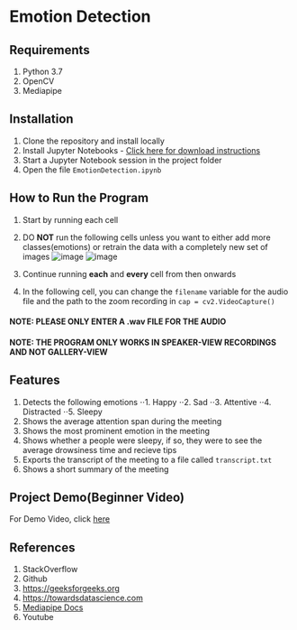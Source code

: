 # **Emotion Detection**
## **Requirements**
1. Python 3.7
2. OpenCV
3. Mediapipe

## **Installation**
1. Clone the repository and install locally
2. Install Jupyter Notebooks - [Click here for download instructions](https://jupyter.org/install)
3. Start a Jupyter Notebook session in the project folder
4. Open the file `EmotionDetection.ipynb`

## **How to Run the Program**
1. Start by running each cell
2. DO **NOT** run the following cells unless you want to either add more classes(emotions) or retrain the data with a completely new set of images
![image](https://user-images.githubusercontent.com/41366297/127317145-c64c140d-6fec-4620-a197-426ce6209216.png)
![image](https://user-images.githubusercontent.com/41366297/127317215-a13b4d31-0f14-4e49-8813-7f1d931efdf0.png)

3. Continue running **each** and **every** cell from then onwards
4. In the following cell, you can change the `filename` variable for the audio file and the path to the zoom recording in `cap = cv2.VideoCapture()`

#### **NOTE: PLEASE ONLY ENTER A .wav FILE FOR THE AUDIO**
#### **NOTE: THE PROGRAM ONLY WORKS IN SPEAKER-VIEW RECORDINGS AND NOT GALLERY-VIEW**

## **Features**
1. Detects the following emotions
⋅⋅1. Happy
⋅⋅2. Sad
⋅⋅3. Attentive
⋅⋅4. Distracted
⋅⋅5. Sleepy
2. Shows the average attention span during the meeting
3. Shows the most prominent emotion in the meeting
4. Shows whether a people were sleepy, if so, they were to see the average drowsiness time and recieve tips
5. Exports the transcript of the meeting to a file called `transcript.txt`
6. Shows a short summary of the meeting

## **Project Demo(Beginner Video)**
For Demo Video, click [here](https://drive.google.com/file/d/1Ctw58PXmBFYUYwe0UvQyLl4Jj2_s_CFM/view?usp=sharing)

## **References**
1. StackOverflow
2. Github
3. https://geeksforgeeks.org
4. https://towardsdatascience.com
5. [Mediapipe Docs](https://google.github.io/mediapipe/solutions/holistic.html)
6. Youtube
